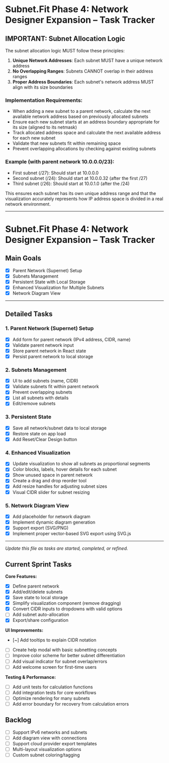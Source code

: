 # Subnet.Fit Phase 4: Network Designer Expansion – Task Tracker

## IMPORTANT: Subnet Allocation Logic

The subnet allocation logic MUST follow these principles:

1. **Unique Network Addresses**: Each subnet MUST have a unique network address
2. **No Overlapping Ranges**: Subnets CANNOT overlap in their address ranges
3. **Proper Address Boundaries**: Each subnet's network address MUST align with its size boundaries

### Implementation Requirements:

- When adding a new subnet to a parent network, calculate the next available network address based on previously allocated subnets
- Ensure each new subnet starts at an address boundary appropriate for its size (aligned to its netmask)
- Track allocated address space and calculate the next available address for each new subnet
- Validate that new subnets fit within remaining space
- Prevent overlapping allocations by checking against existing subnets

### Example (with parent network 10.0.0.0/23):
- First subnet (/27): Should start at 10.0.0.0
- Second subnet (/24): Should start at 10.0.0.32 (after the first /27)
- Third subnet (/26): Should start at 10.0.1.0 (after the /24)

This ensures each subnet has its own unique address range and that the visualization accurately represents how IP address space is divided in a real network environment.

---

# Subnet.Fit Phase 4: Network Designer Expansion – Task Tracker

## Main Goals
- [x] Parent Network (Supernet) Setup
- [x] Subnets Management
- [x] Persistent State with Local Storage
- [x] Enhanced Visualization for Multiple Subnets
- [x] Network Diagram View

---

## Detailed Tasks

### 1. Parent Network (Supernet) Setup
- [x] Add form for parent network (IPv4 address, CIDR, name)
- [x] Validate parent network input
- [x] Store parent network in React state
- [x] Persist parent network to local storage

### 2. Subnets Management
- [x] UI to add subnets (name, CIDR)
- [x] Validate subnets fit within parent network
- [x] Prevent overlapping subnets
- [x] List all subnets with details
- [x] Edit/remove subnets

### 3. Persistent State
- [x] Save all network/subnet data to local storage
- [x] Restore state on app load
- [x] Add Reset/Clear Design button

### 4. Enhanced Visualization
- [x] Update visualization to show all subnets as proportional segments
- [x] Color blocks, labels, hover details for each subnet
- [x] Show unused space in parent network
- [x] Create a drag and drop reorder tool
- [x] Add resize handles for adjusting subnet sizes
- [x] Visual CIDR slider for subnet resizing

### 5. Network Diagram View
- [x] Add placeholder for network diagram
- [x] Implement dynamic diagram generation
- [x] Support export (SVG/PNG)
- [x] Implement proper vector-based SVG export using SVG.js

---

*Update this file as tasks are started, completed, or refined.*

## Current Sprint Tasks

**Core Features:**
- [x] Define parent network
- [x] Add/edit/delete subnets
- [x] Save state to local storage
- [x] Simplify visualization component (remove dragging)
- [x] Convert CIDR inputs to dropdowns with valid options
- [ ] Add subnet auto-allocation
- [x] Export/share configuration

**UI Improvements:**
- [~] Add tooltips to explain CIDR notation
- [ ] Create help modal with basic subnetting concepts
- [ ] Improve color scheme for better subnet differentiation
- [ ] Add visual indicator for subnet overlap/errors
- [ ] Add welcome screen for first-time users

**Testing & Performance:**
- [ ] Add unit tests for calculation functions
- [ ] Add integration tests for core workflows
- [ ] Optimize rendering for many subnets
- [ ] Add error boundary for recovery from calculation errors

## Backlog

- [ ] Support IPv6 networks and subnets 
- [ ] Add diagram view with connections
- [ ] Support cloud provider export templates
- [ ] Multi-layout visualization options
- [ ] Custom subnet coloring/tagging 
